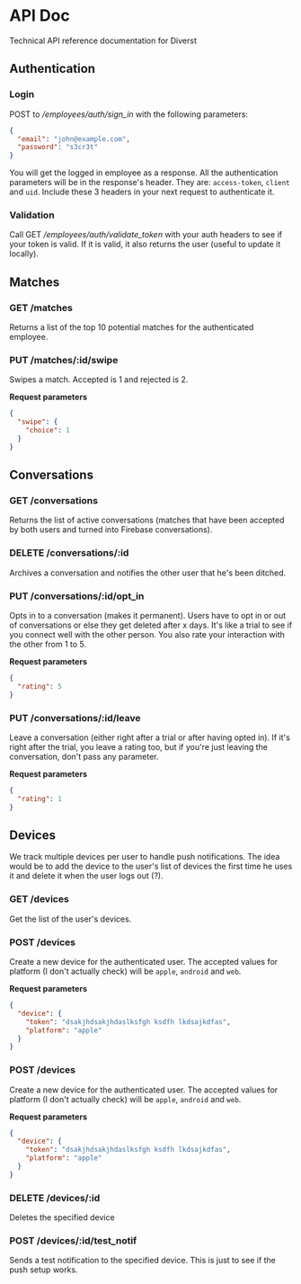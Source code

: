 # API Doc

Technical API reference documentation for Diverst

## Authentication

### Login

POST to */employees/auth/sign_in* with the following parameters:

```json
{
  "email": "john@example.com",
  "password": "s3cr3t"
}
```

You will get the logged in employee as a response. All the authentication parameters will be in the response's header. They are: `access-token`, `client` and `uid`. Include these 3 headers in your next request to authenticate it.

### Validation

Call GET */employees/auth/validate_token* with your auth headers to see if your token is valid. If it is valid, it also returns the user (useful to update it locally).

## Matches

### GET /matches

Returns a list of the top 10 potential matches for the authenticated employee.

### PUT /matches/:id/swipe

Swipes a match. Accepted is 1 and rejected is 2.

**Request parameters**
```json
{
  "swipe": {
    "choice": 1
  }
}
```

## Conversations

### GET /conversations

Returns the list of active conversations (matches that have been accepted by both users and turned into Firebase conversations).

### DELETE /conversations/:id

Archives a conversation and notifies the other user that he's been ditched.

### PUT /conversations/:id/opt_in

Opts in to a conversation (makes it permanent). Users have to opt in or out of conversations or else they get deleted after x days. It's like a trial to see if you connect well with the other person. You also rate your interaction with the other from 1 to 5.

**Request parameters**
```json
{
  "rating": 5
}
```

### PUT /conversations/:id/leave

Leave a conversation (either right after a trial or after having opted in). If it's right after the trial, you leave a rating too, but if you're just leaving the conversation, don't pass any parameter.

**Request parameters**
```json
{
  "rating": 1
}
```

## Devices

We track multiple devices per user to handle push notifications. The idea would be to add the device to the user's list of devices the first time he uses it and delete it when the user logs out (?).

### GET /devices

Get the list of the user's devices.

### POST /devices

Create a new device for the authenticated user. The accepted values for platform (I don't actually check) will be `apple`, `android` and `web`.

**Request parameters**
```json
{
  "device": {
    "token": "dsakjhdsakjhdaslksfgh ksdfh lkdsajkdfas",
    "platform": "apple"
  }
}
```

### POST /devices

Create a new device for the authenticated user. The accepted values for platform (I don't actually check) will be `apple`, `android` and `web`.

**Request parameters**
```json
{
  "device": {
    "token": "dsakjhdsakjhdaslksfgh ksdfh lkdsajkdfas",
    "platform": "apple"
  }
}
```

### DELETE /devices/:id

Deletes the specified device

### POST /devices/:id/test_notif

Sends a test notification to the specified device. This is just to see if the push setup works.